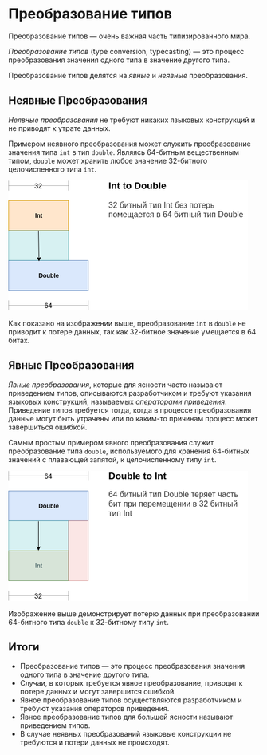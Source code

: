 # Преобразование типов

Преобразование типов — очень важная часть типизированного мира.

_Преобразование типов_ (type conversion, typecasting) — это процесс преобразования значения одного типа в значение другого типа.

Преобразование типов делятся на _явные_ и _неявные_ преобразования.

## Неявные Преобразования

_Неявные преобразования_ не требуют никаких языковых конструкций и не приводят к утрате данных.

Примером неявного преобразования может служить преобразование значения типа `int` в тип `double`. Являясь 64-битным вещественным типом, `double` может хранить любое значение 32-битного целочисленного типа `int`.

![Неявные Преобразования](type-conversion-int-to-double.png)

Как показано на изображении выше, преобразование `int` в `double` не приводит к потере данных, так как 32-битное значение умещается в 64 битах.

## Явные Преобразования

_Явные преобразования_, которые для ясности часто называют приведением типов, описываются разработчиком и требуют указания языковых конструкций, называемых _операторами приведения_. Приведение типов требуется тогда, когда в процессе преобразования данные могут быть утрачены или по каким-то причинам процесс может завершиться ошибкой.

Самым простым примером явного преобразования служит преобразование типа `double`, используемого для хранения 64-битных значений с плавающей запятой, к целочисленному типу `int`.

![Явные Преобразования](type-conversion-double-to-int.png)

Изображение выше демонстрирует потерю данных при преобразовании 64-битного типа `double` к 32-битному типу `int`.

## Итоги

- Преобразование типов — это процесс преобразования значения одного типа в значение другого типа.
- Случаи, в которых требуется явное преобразование, приводят к потере данных и могут завершится ошибкой.
- Явное преобразование типов осуществляются разработчиком и требуют указания операторов приведения.
- Явное преобразование типов для большей ясности называют приведением типов.
- В случае неявных преобразований языковые конструкции не требуются и потери данных не происходят.
